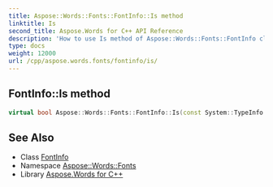 ```yaml
---
title: Aspose::Words::Fonts::FontInfo::Is method
linktitle: Is
second_title: Aspose.Words for C++ API Reference
description: 'How to use Is method of Aspose::Words::Fonts::FontInfo class in C++.'
type: docs
weight: 12000
url: /cpp/aspose.words.fonts/fontinfo/is/
---
```

## FontInfo::Is method




```cpp
virtual bool Aspose::Words::Fonts::FontInfo::Is(const System::TypeInfo &target) const override
```

## See Also

* Class [FontInfo](../)
* Namespace [Aspose::Words::Fonts](../../)
* Library [Aspose.Words for C++](../../../)
